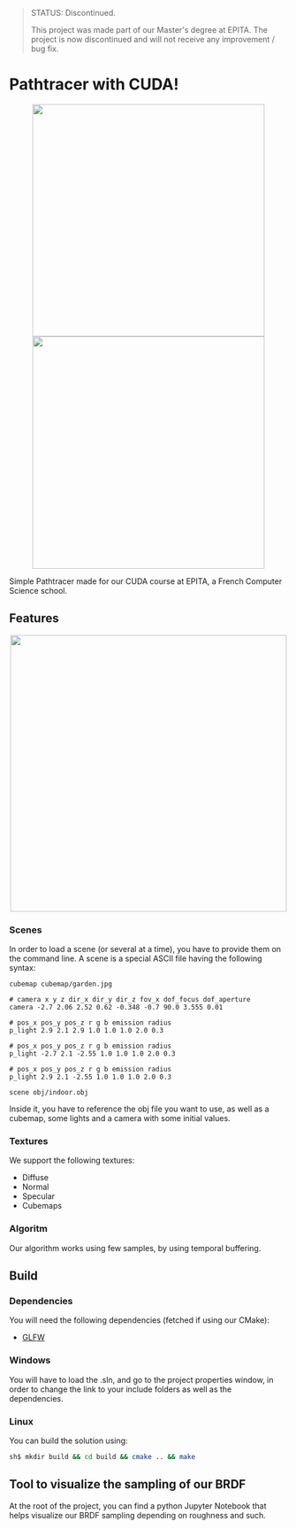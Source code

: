> STATUS: Discontinued.
> 
> This project was made part of our Master's degree at EPITA. The project is now discontinued
> and will not receive any improvement / bug fix.

# Pathtracer with CUDA!

<p align="center">
  <img width="420" src="https://user-images.githubusercontent.com/8783766/33244598-ec130f1c-d2fa-11e7-89fd-ea1a108c8802.png">
  <img width="420" src="https://user-images.githubusercontent.com/8783766/33244599-ee4330f0-d2fa-11e7-9fa1-06a8b8215f7a.png">
</p>

Simple Pathtracer made for our CUDA course at EPITA, a French Computer Science school.

## Features

<p align="center">
  <img width="500" src="https://user-images.githubusercontent.com/8783766/33244854-f8c8cafe-d2fe-11e7-982c-17393e29f634.gif">
</p>

### Scenes

In order to load a scene (or several at a time), you have to provide them on the command line.
A scene is a special ASCII file having the following syntax:

```
cubemap cubemap/garden.jpg

# camera x y z dir_x dir_y dir_z fov_x dof_focus dof_aperture
camera -2.7 2.06 2.52 0.62 -0.348 -0.7 90.0 3.555 0.01

# pos_x pos_y pos_z r g b emission radius
p_light 2.9 2.1 2.9 1.0 1.0 1.0 2.0 0.3

# pos_x pos_y pos_z r g b emission radius
p_light -2.7 2.1 -2.55 1.0 1.0 1.0 2.0 0.3

# pos_x pos_y pos_z r g b emission radius
p_light 2.9 2.1 -2.55 1.0 1.0 1.0 2.0 0.3

scene obj/indoor.obj
```

Inside it, you have to reference the obj file you want to use, as well as a cubemap,
some lights and a camera with some initial values.

### Textures

We support the following textures:
* Diffuse
* Normal
* Specular
* Cubemaps

### Algoritm

Our algorithm works using few samples, by using temporal buffering.

## Build

### Dependencies

You will need the following dependencies (fetched if using our CMake):
* [GLFW](http://www.glfw.org/)

### Windows

You will have to load the .sln, and go to the project properties window, in order to change the link to your include folders as well as the dependencies.

### Linux

You can build the solution using:

```sh
sh$ mkdir build && cd build && cmake .. && make
```

## Tool to visualize the sampling of our BRDF

At the root of the project, you can find a python Jupyter Notebook that helps visualize our BRDF sampling depending on roughness and such.
